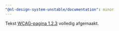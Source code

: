 ```yaml
---
"@nl-design-system-unstable/documentation": minor
---
```


Tekst [WCAG-pagina 1.2.3](/wcag/1.2.3) volledig afgemaakt.
